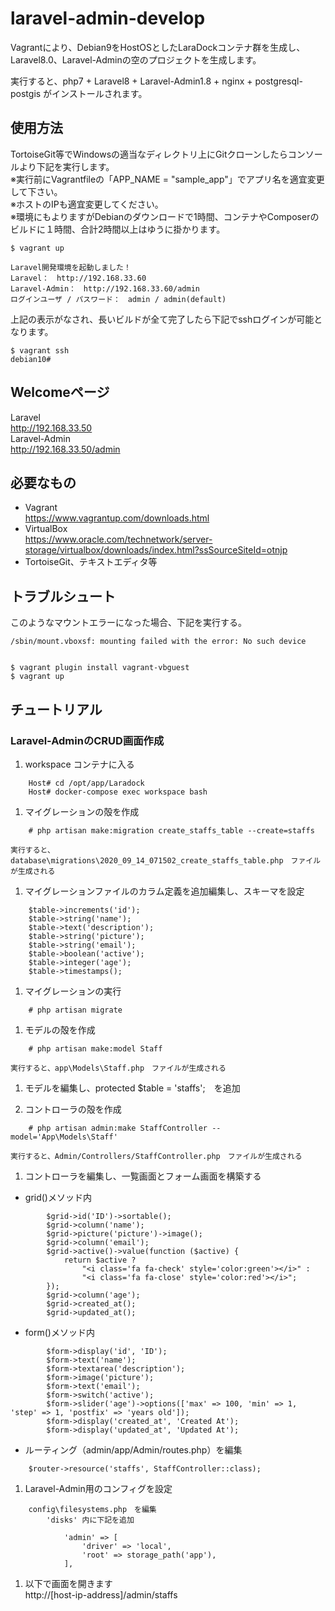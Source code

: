 # laravel-admin-develop  
Vagrantにより、Debian9をHostOSとしたLaraDockコンテナ群を生成し、Laravel8.0、Laravel-Adminの空のプロジェクトを生成します。  
  
実行すると、php7 + Laravel8 + Laravel-Admin1.8 + nginx + postgresql-postgis がインストールされます。


## 使用方法
TortoiseGit等でWindowsの適当なディレクトリ上にGitクローンしたらコンソールより下記を実行します。  
※実行前にVagrantfileの「APP_NAME = "sample_app"」でアプリ名を適宜変更して下さい。  
※ホストのIPも適宜変更してください。  
※環境にもよりますがDebianのダウンロードで1時間、コンテナやComposerのビルドに１時間、合計2時間以上はゆうに掛かります。  
```
$ vagrant up
```
```
Laravel開発環境を起動しました！  
Laravel：　http://192.168.33.60  
Laravel-Admin：　http://192.168.33.60/admin  
ログインユーザ / パスワード：　admin / admin(default)  

```
上記の表示がなされ、長いビルドが全て完了したら下記でsshログインが可能となります。
```
$ vagrant ssh
debian10# 
```
## Welcomeページ
Laravel  
http://192.168.33.50  
Laravel-Admin  
http://192.168.33.50/admin  

## 必要なもの
* Vagrant  
https://www.vagrantup.com/downloads.html
* VirtualBox  
https://www.oracle.com/technetwork/server-storage/virtualbox/downloads/index.html?ssSourceSiteId=otnjp
* TortoiseGit、テキストエディタ等

## トラブルシュート
このようなマウントエラーになった場合、下記を実行する。  

    /sbin/mount.vboxsf: mounting failed with the error: No such device


    $ vagrant plugin install vagrant-vbguest
    $ vagrant up
  


## チュートリアル
### Laravel-AdminのCRUD画面作成  
1. workspace コンテナに入る
```
	Host# cd /opt/app/Laradock
	Host# docker-compose exec workspace bash
```
1. マイグレーションの殻を作成
```
    # php artisan make:migration create_staffs_table --create=staffs
```    
    実行すると、database\migrations\2020_09_14_071502_create_staffs_table.php　ファイルが生成される

1. マイグレーションファイルのカラム定義を追加編集し、スキーマを設定
```
	$table->increments('id');
	$table->string('name');
	$table->text('description');
	$table->string('picture');
	$table->string('email');
	$table->boolean('active');
	$table->integer('age');
	$table->timestamps();
```

1. マイグレーションの実行
```
	# php artisan migrate
```

1. モデルの殻を作成
```
	# php artisan make:model Staff
```
    実行すると、app\Models\Staff.php　ファイルが生成される

1. モデルを編集し、protected $table = 'staffs';　を追加

1. コントローラの殻を作成
```
    # php artisan admin:make StaffController --model='App\Models\Staff'
```
    実行すると、Admin/Controllers/StaffController.php　ファイルが生成される

1. コントローラを編集し、一覧画面とフォーム画面を構築する

  * grid()メソッド内
```
	    $grid->id('ID')->sortable();
	    $grid->column('name');
	    $grid->picture('picture')->image();
	    $grid->column('email');
	    $grid->active()->value(function ($active) {
	        return $active ?
	            "<i class='fa fa-check' style='color:green'></i>" :
	            "<i class='fa fa-close' style='color:red'></i>";
	    });
	    $grid->column('age');
	    $grid->created_at();
	    $grid->updated_at();
```
  * form()メソッド内
```
        $form->display('id', 'ID');
        $form->text('name');
        $form->textarea('description');
        $form->image('picture');
        $form->text('email');
        $form->switch('active');
        $form->slider('age')->options(['max' => 100, 'min' => 1, 'step' => 1, 'postfix' => 'years old']);
        $form->display('created_at', 'Created At');
        $form->display('updated_at', 'Updated At');
```
  * ルーティング（admin/app/Admin/routes.php）を編集
```
    $router->resource('staffs', StaffController::class);
```
1. Laravel-Admin用のコンフィグを設定
```
	config\filesystems.php　を編集
	    'disks' 内に下記を追加
	
	        'admin' => [
	            'driver' => 'local',
	            'root' => storage_path('app'),
	        ],
```
1. 以下で画面を開きます  
	http://[host-ip-address]/admin/staffs
  
  
